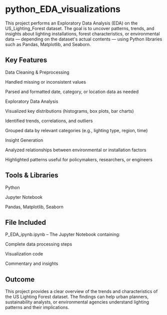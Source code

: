 # python_EDA_visualizations

This project performs an Exploratory Data Analysis (EDA) on the US_Lighting_Forest dataset. The goal is to uncover patterns, trends, and insights about lighting installations, forest characteristics, or environmental data — depending on the dataset's actual contents — using Python libraries such as Pandas, Matplotlib, and Seaborn.

## Key Features
Data Cleaning & Preprocessing

Handled missing or inconsistent values

Parsed and formatted date, category, or location data as needed

Exploratory Data Analysis

Visualized key distributions (histograms, box plots, bar charts)

Identified trends, correlations, and outliers

Grouped data by relevant categories (e.g., lighting type, region, time)

Insight Generation

Analyzed relationships between environmental or installation factors

Highlighted patterns useful for policymakers, researchers, or engineers

## Tools & Libraries
Python

Jupyter Notebook

Pandas, Matplotlib, Seaborn

## File Included
P_EDA_ipynb.ipynb – The Jupyter Notebook containing:

Complete data processing steps

Visualization code

Commentary and insights

## Outcome
This project provides a clear overview of the trends and characteristics of the US Lighting Forest dataset. The findings can help urban planners, sustainability analysts, or environmental agencies understand lighting patterns and their implications.
